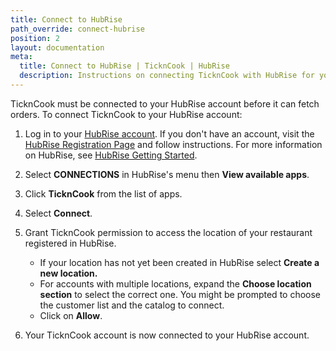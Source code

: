 ```yaml
---
title: Connect to HubRise
path_override: connect-hubrise
position: 2
layout: documentation
meta:
  title: Connect to HubRise | TicknCook | HubRise
  description: Instructions on connecting TicknCook with HubRise for your EPOS to work with other apps as a cohesive whole. Connect apps and synchronise your data.
---
```


TicknCook must be connected to your HubRise account before it can fetch orders. To connect TicknCook to your HubRise account:

1. Log in to your [HubRise account](https://manager.hubrise.com). If you don't have an account, visit the [HubRise Registration Page](https://manager.hubrise.com/signup?locale=en-GB) and follow instructions. For more information on HubRise, see [HubRise Getting Started](/docs/getting-started).

1. Select **CONNECTIONS** in HubRise's menu then **View available apps**.

1. Click **TicknCook** from the list of apps.

1. Select **Connect**.

1. Grant TicknCook permission to access the location of your restaurant registered in HubRise.

   - If your location has not yet been created in HubRise select **Create a new location.**
   - For accounts with multiple locations, expand the **Choose location section** to select the correct one. You might be prompted to choose the customer list and the catalog to connect.
   - Click on **Allow**.

1. Your TicknCook account is now connected to your HubRise account.
